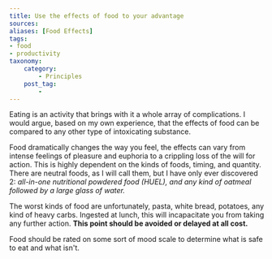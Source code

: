 ```yaml
---
title: Use the effects of food to your advantage
sources: 
aliases: [Food Effects]
tags: 
- food 
- productivity
taxonomy:
    category:
        - Principles
    post_tag:
        -
---
```


Eating is an activity that brings with it a whole array of complications. I would argue, based on my own experience, that the effects of food can be compared to any other type of intoxicating substance. 

Food dramatically changes the way you feel, the effects can vary from intense feelings of pleasure and euphoria to a crippling loss of the will for action. This is highly dependent on the kinds of foods, timing, and quantity. There are neutral foods, as I will call them, but I have only ever discovered 2: *all-in-one nutritional powdered food (HUEL), and any kind of oatmeal followed by a large glass of water.*

The worst kinds of food are unfortunately, pasta, white bread, potatoes, any kind of heavy carbs. Ingested at lunch, this will incapacitate you from taking any further action. **This point should be avoided or delayed at all cost.**

Food should be rated on some sort of mood scale to determine what is safe to eat and what isn't.